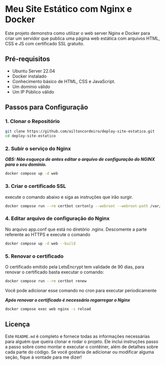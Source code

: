 # Meu Site Estático com Nginx e Docker

Este projeto demonstra como utilizar o web server Nginx e Docker para criar um servidor que publica uma página web estática com arquivos HTML, CSS e JS com certificado SSL gratuito. 


## Pré-requisitos

- Ubuntu Server 22.04
- Docker instalado
- Conhecimento básico de HTML, CSS e JavaScript.
- Um dominio válido
- Um IP Público válido

## Passos para Configuração

### 1. Clonar o Repositório

```bash
git clone https://github.com/ailtoncordeiro/deploy-site-estatico.git
cd deploy-site-estatico
```

### 2. Subir o serviço do Nginx

***OBS: Não esqueça de antes editar o arquivo de configuração do NGINX para o seu domínio.***

```bash
docker compose up -d web
```

### 3. Criar o certificado SSL

execute o comando abaixo e siga as instruções que irão surgir.

```bash
docker compose run --rm certbot certonly --webroot --webroot-path /var/www/certbot/ -d [domain-name]
```

### 4. Editar arquivo de configuração do Nginx

No arquivo app.conf que está no diretório .nginx. Descomente a parte referente ao HTTPS e execute o comando

```bash
docker compose up -d web --build
```

###  5. Renovar o certificado

O certificado emitido pela LetsEncrypt tem validade de 90 dias, para renovar o certificado basta executar o comando:

```bash
docker compose run --rm certbot renew
```

Você pode adicionar esse comando no cron para executar periodicamente

***Após renovar o certificado é necessário regarregar o Nginx***

```bash
docker compose exec web nginx -s reload
```

## Licença

Este `README.md` é completo e fornece todas as informações necessárias para alguém que queira clonar e rodar o projeto. Ele inclui instruções passo a passo sobre como montar e executar o contêiner, além de detalhes sobre cada parte do código. Se você gostaria de adicionar ou modificar alguma seção, fique à vontade para me dizer!
